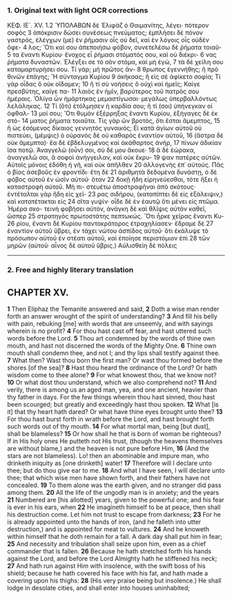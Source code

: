 ### 1. Original text with light OCR corrections

ΚΕΦ. ΙΕ´. XV.
1.2 ὙΠΟΛΑΒΩΝ δὲ Ἐλιφὰζ ὁ Θαιμανίτης, λέγει· πότερον σοφὸς
3 ἀπόκρισιν δώσει συνέσεως πνεύματος; ἐμπλήσει δὲ πόνον γαστρός,
ἐλέγχων (με) ἐν ῥήμασιν οἷς οὐ δεῖ, καὶ ἐν λόγοις οἷς οὐδὲν ὄφε-
4 λος; Ὅτι καί σου ἀπεποιήσω φόβον, συνετελέσω δὲ ῥήματα τοιαῦ-
5 τα ἔναντι Κυρίου· ἔνοχος εἶ ῥήμασι στόματός σου, καὶ οὐ διέκρι-
6 νας ῥήματα δυναστῶν. Ἐλέγξει σε τὸ σὸν στόμα, καὶ μὴ ἐγὼ,
7 τὰ δὲ χείλη σου καταμαρτυρήσει σου. Τί γάρ; μὴ πρῶτος ἄν-
8 θρωπος ἐγεννήθης; ἢ πρὸ θινῶν ἐπάγης; Ἢ σύνταγμα Κυρίου
9 ἀκήκοας; ἢ εἰς σὲ ἀφίκετο σοφία; Τί γὰρ οἶδας ὃ οὐκ οἴδαμεν;
10 ἢ τί σὺ νοήσεις ὃ οὐχὶ καὶ ἡμεῖς; Καίγε πρεσβύτης, καίγε πα-
11 λαιὸς ἐν ἡμῖν, βαρύτερος τοῦ πατρὸς σου ἡμέραις. Ὀλίγα ὧν
ἡμάρτηκας μεμαστίγωσαι· μεγάλως ὑπερβαλλόντως λελάληκας.
12 Τί (ὅτι) ἐτόλμησεν ἡ καρδία σου; ἢ τί (σοι) ὑπήνεγκαν οἱ ὀφθαλ-
13 μοί σου; Ὅτι θυμὸν ἐξέρρηξας ἔναντι Κυρίου, ἐξήγαγες δὲ ἐκ στό-
14 ματος ῥήματα τοιαῦτα. Τίς γὰρ ὢν βροτὸς, ὅτι ἔσται ἄμεμπτος,
15 ἢ ὡς ἐσόμενος δίκαιος γεννητὸς γυναικός; Εἰ κατὰ ἁγίων αὐτοῦ
οὐ πιστεύει, (μέμψις) ὁ οὐρανὸς δὲ οὐ καθαρὸς ἐναντίον αὐτοῦ,
16 (ἄστρα δὲ οὐκ ἄμεμπτα)· ἔα δὲ ἐβδελυγμένος καὶ ἀκάθαρτος ἀνὴρ,
17 πίνων ἀδικίαν ἴσα ποτῷ. Ἀναγγελῶ (οὖν) σοι, σὺ δέ μου ἄκουε·
18 ἃ δὲ ἑώρακα, ἀναγγελῶ σοι, ἃ σοφοὶ ἀνήγγειλαν, καὶ οὐκ ἔκρυ-
19 ψαν πατέρες αὐτῶν. Αὐτοῖς μόνοις ἐδόθη ἡ γῆ, καὶ οὐκ ἀπῆλθεν
20 ἀλλογενὴς ἐπ᾿ αὐτούς. Πᾶς ὁ βίος ἀσεβοῦς ἐν φροντίδι· ἔτη δὲ
21 ἀριθμητὰ δεδομένα δυνάστῃ, ὁ δὲ φόβος αὐτοῦ ἐν ὠσῖν αὐτοῦ· ὅταν
22 δοκῇ ἤδη εἰρηνεύεσθαι, τότε ἥξει ἡ καταστροφὴ αὐτοῦ. Μὴ πι-
στευέτω ἀποστραφῆναι ἀπὸ σκότους· ἐντέταλται γὰρ ἤδη εἰς χεῖ-
23 ρας σιδήρου, (καταπίπτει δὲ εἰς ἐξάλειψιν,) καὶ κατατέτακται εἰς
24 σῖτα γυψίν· οἶδε δὲ ἐν ἑαυτῷ ὅτι μένει εἰς πτῶμα. Ἡμέρα σκο-
τεινὴ φοβήσει αὐτὸν, ἀνάγκη δὲ καὶ θλῖψις αὐτὸν καθεῖ, ὥσπερ
25 στρατηγὸς πρωτοστάτης πεπτωκώς. Ὅτι ἦρκε χεῖρας ἔναντι Κυ-
26 ρίου, ἔναντι δὲ Κυρίου παντοκράτορος ἐτραχηλίασεν· ἔδραμε δὲ
27 ἐναντίον αὐτοῦ ὕβρει, ἐν τάχει νώτου ἀσπίδος αὐτοῦ· ὅτι ἐκάλυψε
τὸ πρόσωπον αὐτοῦ ἐν στέατι αὐτοῦ, καὶ ἐποίησε περιστόμιον ἐπὶ
28 τῶν μηρῶν (αὐτοῦ· αἶνος δὲ αὐτοῦ ὕβρις.) Αὐλισθείη δὲ πόλεις

---

### 2. Free and highly literary translation

## CHAPTER XV.

**1** Then Eliphaz the Temanite answered and said,
**2** Doth a wise man render forth an answer wrought of the spirit of understanding?
**3** And fill his belly with pain, rebuking [me] with words that are unseemly, and with sayings wherein is no profit?
**4** For thou hast cast off fear, and hast uttered such words before the Lord.
**5** Thou art condemned by the words of thine own mouth, and hast not discerned the words of the Mighty One.
**6** Thine own mouth shall condemn thee, and not I; and thy lips shall testify against thee.
**7** What then? Wast thou born the first man? Or wast thou formed before the shores [of the sea]?
**8** Hast thou heard the ordinance of the Lord? Or hath wisdom come to thee alone?
**9** For what knowest thou, that we know not?
**10** Or what dost thou understand, which we also comprehend not?
**11** And verily, there is among us an aged man, yea, and one ancient, heavier than thy father in days. For the few things wherein thou hast sinned, thou hast been scourged; but greatly and exceedingly hast thou spoken.
**12** What [is it] that thy heart hath dared? Or what have thine eyes brought unto thee?
**13** For thou hast burst forth in wrath before the Lord, and hast brought forth such words out of thy mouth.
**14** For what mortal man, being [but dust], shall be blameless?
**15** Or how shall he that is born of woman be righteous? If in His holy ones He putteth not His trust, (though the heavens themselves are without blame,) and the heaven is not pure before Him,
**16** (And the stars are not blameless). Lo! then an abominable and impure man, who drinketh iniquity as [one drinketh] water!
**17** Therefore will I declare unto thee; but do thou give ear to me.
**18** And what I have seen, I will declare unto thee; that which wise men have shown forth, and their fathers have not concealed.
**19** To them alone was the earth given, and no stranger did pass among them.
**20** All the life of the ungodly man is in anxiety; and the years
**21** Numbered are [his allotted] years, given to the powerful one; and his fear is ever in his ears, when
**22** He imagineth himself to be at peace, then shall his destruction come. Let him not trust to escape from darkness;
**23** For he is already appointed unto the hands of iron, (and he falleth into utter destruction,) and is appointed for meat to vultures.
**24** And he knoweth within himself that he doth remain for a fall. A dark day shall put him in fear;
**25** And necessity and tribulation shall seize upon him, even as a chief commander that is fallen.
**26** Because he hath stretched forth his hands against the Lord, and before the Lord Almighty hath he stiffened his neck;
**27** And hath run against Him with insolence, with the swift boss of his shield; because he hath covered his face with his fat, and hath made a covering upon his thighs:
**28** (His very praise being but insolence.) He shall lodge in desolate cities, and shall enter into houses uninhabited;
